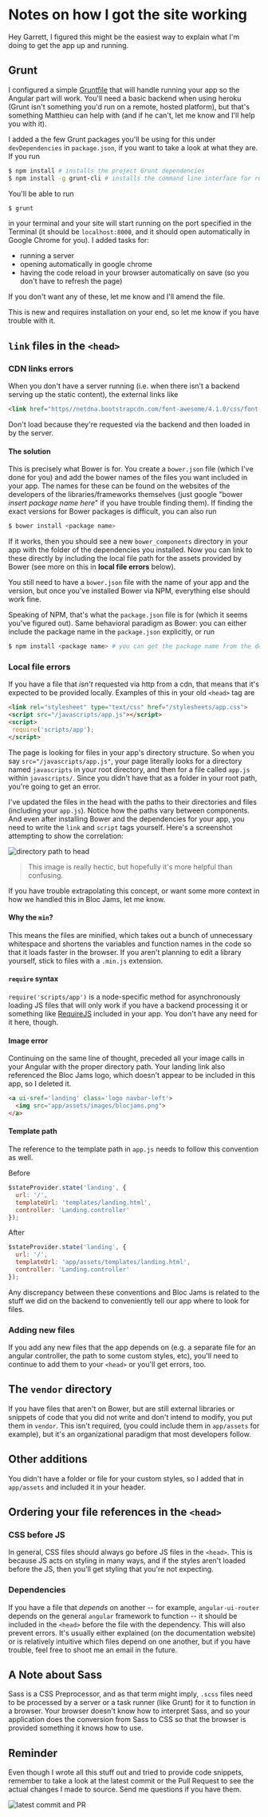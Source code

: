 # Notes on how I got the site working

Hey Garrett, I figured this might be the easiest way to explain what I'm doing to get the app up and running.

## Grunt

I configured a simple [Gruntfile](http://gruntjs.com/) that will handle running your app so the Angular part will work. You'll need a basic backend when using heroku (Grunt isn't something you'd run on a remote, hosted platform), but that's something Matthieu can help with (and if he can't, let me know and I'll help you with it).

I added a the few Grunt packages you'll be using for this under `devDependencies` in `package.json`, if you want to take a look at what they are. If you run

```bash
$ npm install # installs the project Grunt dependencies
$ npm install -g grunt-cli # installs the command line interface for running grunt tasks on your computer permanently
```

You'll be able to run

```bash
$ grunt
```

in your terminal and your site will start running on the port specified in the Terminal (it should be `localhost:8000`, and it should open automatically in Google Chrome for you). I added tasks for:

- running a server
- opening automatically in google chrome
- having the code reload in your browser automatically on save (so you don't have to refresh the page)

If you don't want any of these, let me know and I'll amend the file.

This is new and requires installation on your end, so let me know if you have trouble with it.

## `link` files in the `<head>`

### CDN links errors

When you don't have a server running (i.e. when there isn't a backend serving up the static content), the external links like

```html
<link href="https//netdna.bootstrapcdn.com/font-awesome/4.1.0/css/font-awesome.min.css" rel="stylesheet">
```

Don't load because they're requested via the backend and then loaded in by the server.

#### The solution

This is precisely what Bower is for. You create a `bower.json` file (which I've done for you) and add the bower names of the files you want included in your app. The names for these can be found on the websites of the developers of the libraries/frameworks themselves (just google "bower _insert package name here_" if you have trouble finding them). If finding the exact versions for Bower packages is difficult, you can also run

```bash
$ bower install <package name>
```

If it works, then you should see a new `bower_components` directory in your app with the folder of the dependencies you installed. Now you can link to these directly by including the local file path for the assets provided by Bower (see more on this in __local file errors__ below).

You still need to have a `bower.json` file with the name of your app and the version, but once you've installed Bower via NPM, everything else should work fine.

Speaking of NPM, that's what the `package.json` file is for (which it seems you've figured out). Same behavioral paradigm as Bower: you can either include the package name in the `package.json` explicitly, or run

```bash
$ npm install <package name> # you can get the package name from the developer/documentation site as well
```

### Local file errors

If you have a file that _isn't_ requested via http from a cdn, that means that it's expected to be provided locally. Examples of this in your old `<head>` tag are

```html
<link rel="stylesheet" type="text/css" href="/stylesheets/app.css">
<script src="/javascripts/app.js"></script>
<script>
 require('scripts/app');
</script>
```

The page is looking for files in your app's directory structure. So when you say `src="/javascripts/app.js"`, your page literally looks for a directory named `javascripts` in your root directory, and then for a file called `app.js` within `javascripts/`. Since you didn't have that as a folder in your root path, you're going to get an error.

I've updated the files in the head with the paths to their directories and files (including your `app.js`). Notice how the paths vary between components. And even after installing Bower and the dependencies for your app, you need to write the `link` and `script` tags yourself. Here's a screenshot attempting to show the correlation:

![directory path to head](https://dl.dropboxusercontent.com/u/10788831/Screenshots/gs_file_path_shot.png)

> This image is really hectic, but hopefully it's more helpful than confusing.

If you have trouble extrapolating this concept, or want some more context in how we handled this in Bloc Jams, let me know.

#### Why the `min`?

This means the files are minified, which takes out a bunch of unnecessary whitespace and shortens the variables and function names in the code so that it loads faster in the browser. If you aren't planning to edit a library yourself, stick to files with a `.min.js` extension.

#### `require` syntax

`require('scripts/app')` is a node-specific method for asynchronously loading JS files that will only work if you have a backend processing it or something like [RequireJS](http://requirejs.org/) included in your app. You don't have any need for it here, though.

#### Image error

Continuing on the same line of thought, preceded all your image calls in your Angular with the proper directory path. Your landing link also referenced the Bloc Jams logo, which doesn't appear to be included in this app, so I deleted it.

```html
<a ui-sref='landing' class='logo navbar-left'>
  <img src="app/assets/images/blocjams.png">
</a>
```

#### Template path

The reference to the template path in `app.js` needs to follow this convention as well.

Before 

```js
$stateProvider.state('landing', {
  url: '/',
  templateUrl: 'templates/landing.html',
  controller: 'Landing.controller'
});
```

After

```js
$stateProvider.state('landing', {
  url: '/',
  templateUrl: 'app/assets/templates/landing.html',
  controller: 'Landing.controller'
});
```

Any discrepancy between these conventions and Bloc Jams is related to the stuff we did on the backend to conveniently tell our app where to look for files.

### Adding new files

If you add any new files that the app depends on (e.g. a separate file for an angular controller, the path to some custom styles, etc), you'll need to continue to add them to your `<head>` or you'll get errors, too.

## The `vendor` directory

If you have files that aren't on Bower, but are still external libraries or snippets of code that you did not write and don't intend to modify, you put them in `vendor`. This isn't required, (you could include them in `app/assets` for example), but it's an organizational paradigm that most developers follow.

## Other additions

You didn't have a folder or file for your custom styles, so I added that in `app/assets` and included it in your header.

## Ordering your file references in the `<head>`

### CSS before JS

In general, CSS files should always go before JS files in the `<head>`. This is because JS acts on styling in many ways, and if the styles aren't loaded before the JS, then you'll get styling that you're not expecting.

### Dependencies

If you have a file that _depends_ on another -- for example, `angular-ui-router` depends on the general `angular` framework to function -- it should be included in the `<head>` before the file with the dependency. This will also prevent errors. It's usually either explained (on the documentation website) or is relatively intuitive which files depend on one another, but if you have trouble, feel free to shoot me an email in the future.

## A Note about Sass

Sass is a CSS Preprocessor, and as that term might imply, `.scss` files need to be processed by a server or a task runner (like Grunt) for it to function in a browser. Your browser doesn't know how to interpret Sass, and so your application does the conversion from Sass to CSS so that the browser is provided something it knows how to use.

## Reminder

Even though I wrote all this stuff out and tried to provide code snippets, remember to take a look at the latest commit or the Pull Request to see the actual changes I made to source. Send me questions if you have them.

![latest commit and PR](https://dl.dropboxusercontent.com/u/10788831/Screenshots/latest_commit_PR.png)